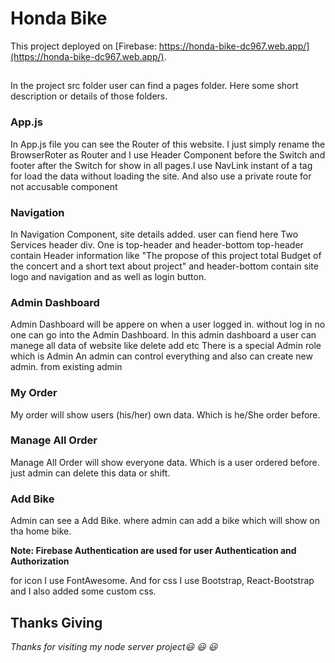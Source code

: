 # Honda Bike 

This project deployed on [Firebase: https://honda-bike-dc967.web.app/](https://honda-bike-dc967.web.app/).

## 

In the project src folder user can find a pages folder.
Here some short description or details of those folders.

### App.js

In App.js file you can see the Router of this website. I just simply rename the BrowserRoter as Router and I use Header Component before the Switch and footer after the Switch for show in all pages.I use NavLink instant of a tag for load the data without loading the site. And also use a private route for not accusable component 

### Navigation

In Navigation Component, site details added. 
user can fiend here Two Services header div. One is top-header and header-bottom
top-header contain Header information like "The propose of this project total Budget of the concert and a short text about project" and header-bottom contain site logo and navigation and as well as login button.

### Admin Dashboard
Admin Dashboard will be appere on when a user logged in. without log in no one can go into the Admin Dashboard. In this admin dashboard a user can manege all data of website like delete add etc There is a special Admin role which is Admin An admin can control everything and also can create new admin. from existing admin


### My Order

My order will show users (his/her) own data. Which is he/She order before. 

### Manage All Order

Manage All Order will show everyone data. Which is a user ordered before. just admin can delete this data or shift.

### Add Bike

Admin can see a Add Bike. where admin can add a bike which will show on tha home bike. 

**Note:  Firebase Authentication are used for user Authentication and Authorization**

for icon I use FontAwesome. And for css I use Bootstrap, React-Bootstrap and I also added some custom css. 

## Thanks Giving

*Thanks for visiting my node server project:smiley: :smiley: :smiley:*